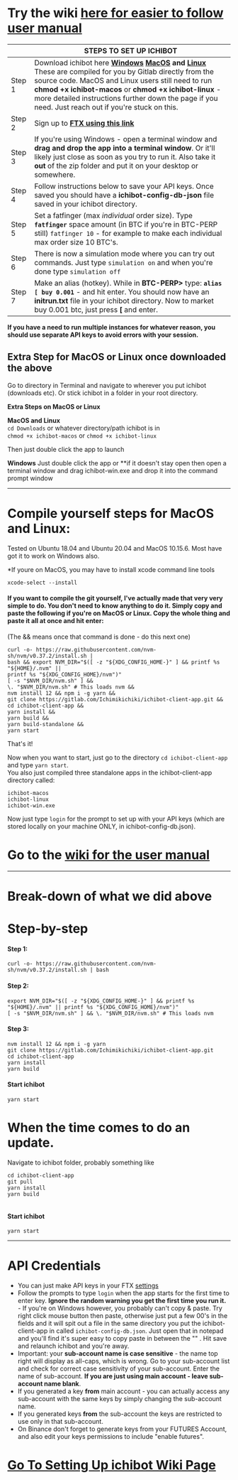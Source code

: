 # Try the wiki [here for easier to follow user manual](https://gitlab.com/Ichimikichiki/ichibot-client-app/-/wikis/home)

  
| | **STEPS TO SET UP ICHIBOT**      |    
| ------------- | ----------  |
| Step 1 | Download ichibot here **[Windows](https://gitlab.com/Ichimikichiki/ichibot-client-app/-/jobs/artifacts/master/download?job=build-windows) [MacOS](https://gitlab.com/Ichimikichiki/ichibot-client-app/-/jobs/artifacts/master/download?job=build-osx) and [Linux](https://gitlab.com/Ichimikichiki/ichibot-client-app/-/jobs/artifacts/master/download?job=build-linux)** These are compiled for you by Gitlab directly from the source code. MacOS and Linux users still need to run **chmod +x ichibot-macos** or **chmod +x ichibot-linux** - more detailed instructions further down the page if you need. Just reach out if you're stuck on this.  |
| Step 2 |  Sign up to **[FTX using this link](https://ftx.com/#a=ichi)**  |
| Step 3 |  If you're using Windows - open a terminal window and **drag and drop the app into a terminal window**.  Or it'll likely just close as soon as you try to run it. Also take it **out** of the zip folder and put it on your desktop or somewhere.   |
| Step 4 |  Follow instructions below to save your API keys. Once saved you should have a **ichibot-config-db-json** file saved in your ichibot directory.  |
| Step 5 |  Set a fatfinger (max *individual* order size). Type **`fatfinger`** space amount (in BTC if you're in BTC-PERP still) `fatfinger 10` - for example to make each individual max order size 10 BTC's. |
| Step 6 |  There is now a simulation mode where you can try out commands. Just type `simulation on` and when you're done type `simulation off` |
| Step 7 |  Make an alias (hotkey). While in **BTC-PERP>** type:  **`alias [ buy 0.001`**  - and hit enter. You should now have an **initrun.txt** file in your ichibot directory. Now to market buy 0.001 btc, just press **[** and enter. |
  
**If you have a need to run multiple instances for whatever reason, you should use separate API keys to avoid errors with your session.**  
   
## Extra Step for MacOS or Linux once downloaded the above   
Go to directory in Terminal and navigate to wherever you put ichibot (downloads etc). Or stick ichibot in a folder in your root directory.  
  
**Extra Steps on MacOS or Linux**
  
**MacOS and Linux**  
`cd Downloads` or whatever directory/path ichibot is in  
`chmod +x ichibot-macos` or `chmod +x ichibot-linux`  
  
Then just double click the app to launch  
  
**Windows**
Just double click the app or **if it doesn't stay open then open a terminal window and drag ichibot-win.exe and drop it into the command prompt window   
   
      
_______________________________________________________________________________________________________  
 # Compile yourself steps for MacOS and Linux:
 Tested on Ubuntu 18.04 and Ubuntu 20.04 and MacOS 10.15.6. Most have got it to work on Windows also.
   
*If youre on MacOS, you may have to install xcode command line tools
```
xcode-select --install
```

#### If you want to compile the git yourself, I've actually made that very very simple to do. You don't need to know anything to do it. Simply copy and paste the following if you're on MacOS or Linux. Copy the whole thing and paste it all at once and hit enter:  
(The && means once that command is done - do this next one) 
  
```
curl -o- https://raw.githubusercontent.com/nvm-sh/nvm/v0.37.2/install.sh |
bash && export NVM_DIR="$([ -z "${XDG_CONFIG_HOME-}" ] && printf %s "${HOME}/.nvm" ||
printf %s "${XDG_CONFIG_HOME}/nvm")"
[ -s "$NVM_DIR/nvm.sh" ] &&
\. "$NVM_DIR/nvm.sh" # This loads nvm &&
nvm install 12 && npm i -g yarn &&
git clone https://gitlab.com/Ichimikichiki/ichibot-client-app.git &&
cd ichibot-client-app &&
yarn install &&
yarn build &&
yarn build-standalone &&
yarn start
```  
That's it!
  
Now when you want to start, just go to the directory `cd ichibot-client-app` and type `yarn start`.  
You also just compiled three standalone apps in the ichibot-client-app directory called:  
```
ichibot-macos
ichibot-linux
ichibot-win.exe
```
  
Now just type `login` for the prompt to set up with your API keys (which are stored locally on your machine ONLY, in ichibot-config-db.json).
  
# Go to the [wiki for the user manual](https://gitlab.com/Ichimikichiki/ichibot-client-app/-/wikis/home)  
________________________________________________________________________________
# Break-down of what we did above
   
 # Step-by-step  

#### Step 1:  
```
curl -o- https://raw.githubusercontent.com/nvm-sh/nvm/v0.37.2/install.sh | bash
```
#### Step 2:    
```
export NVM_DIR="$([ -z "${XDG_CONFIG_HOME-}" ] && printf %s "${HOME}/.nvm" || printf %s "${XDG_CONFIG_HOME}/nvm")"
[ -s "$NVM_DIR/nvm.sh" ] && \. "$NVM_DIR/nvm.sh" # This loads nvm
```
 #### Step 3:  
```
nvm install 12 && npm i -g yarn
git clone https://gitlab.com/Ichimikichiki/ichibot-client-app.git
cd ichibot-client-app
yarn install
yarn build
```
#### Start ichibot   
```
yarn start
```
# When the time comes to do an update.  

Navigate to ichibot folder, probably something like  
  
```
cd ichibot-client-app
git pull
yarn install
yarn build
  
```
#### Start ichibot   
```
yarn start
```  
    
______________________________________________________________________________________________
  
# API Credentials  
- You can just make API keys in your FTX [settings](https://ftx.com/profile)  
- Follow the prompts to type `login` when the app starts for the first time to enter key. **Ignore the random warning you get the first time you run it.** - If you're on Windows however, you probably can't copy & paste. Try right click mouse button then paste, otherwise just put a few 00's in the fields and it will spit out a file in the same directory you put the ichibot-client-app in called `ichibot-config-db.json`. Just open that in notepad and you'll find it's super easy to copy paste in between the "" . Hit save and relaunch ichibot and you're away.    
- Important: your **sub-account name is case sensitive** - the name top right will display as all-caps, which is wrong. Go to your sub-account list and check for correct case sensitivity of your sub-account. Enter the name of sub-account. **If you are just using main account - leave sub-account name blank**.  
- If you generated a key **from** main account - you can actually access any sub-account with the same keys by simply changing the sub-account name.  
- If you generated keys **from** the sub-account the keys are restricted to use only in that sub-account.  
- On Binance don't forget to generate keys from your FUTURES Account, and also edit your keys permissions to include "enable futures".  
   
# [Go To Setting Up ichibot Wiki Page](https://gitlab.com/Ichimikichiki/ichibot-client-app/-/wikis/Home/1-Setting-up-ichibot)

